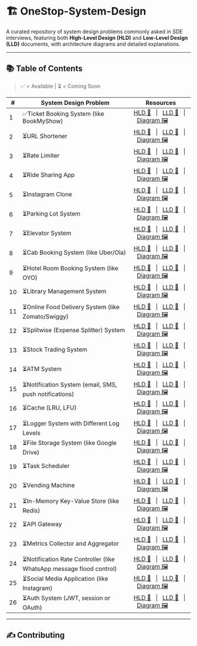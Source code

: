 # 🏗️ OneStop-System-Design

A curated repository of system design problems commonly asked in SDE interviews, featuring both **High-Level Design (HLD)** and **Low-Level Design (LLD)** documents, with architecture diagrams and detailed explanations.

---

## 📚 Table of Contents
> ✅ = Available | ⏳ = Coming Soon

| #  | System Design Problem           | Resources |
|----|----------------------------------|-----------|
| 1  | ✅Ticket Booking System (like BookMyShow)            | [HLD 📘](./01_Ticket_Booking_System/HLD.md) &nbsp; &#124; &nbsp; [LLD 📙](./01_Ticket_Booking_System/LLD.md) &nbsp; &#124; &nbsp; [Diagram 🖼️](./01_Ticket_Booking_System/diagram.png) |
| 2  | ⏳URL Shortener                    | [HLD 📘](./02_URL_Shortener/HLD.md) &nbsp; &#124; &nbsp; [LLD 📙](./02_URL_Shortener/LLD.md) &nbsp; &#124; &nbsp; [Diagram 🖼️](./02_URL_Shortener/diagram.png) |
| 3  | ⏳Rate Limiter                     | [HLD 📘](./03_Rate_Limiter/HLD.md) &nbsp; &#124; &nbsp; [LLD 📙](./03_Rate_Limiter/LLD.md) &nbsp; &#124; &nbsp; [Diagram 🖼️](./03_Rate_Limiter/diagram.png) |
| 4  | ⏳Ride Sharing App                 | [HLD 📘](./04_Ride_Sharing_App/HLD.md) &nbsp; &#124; &nbsp; [LLD 📙](./04_Ride_Sharing_App/LLD.md) &nbsp; &#124; &nbsp; [Diagram 🖼️](./04_Ride_Sharing_App/diagram.png) |
| 5  | ⏳Instagram Clone                  | [HLD 📘](./05_Instagram_Clone/HLD.md) &nbsp; &#124; &nbsp; [LLD 📙](./05_Instagram_Clone/LLD.md) &nbsp; &#124; &nbsp; [Diagram 🖼️](./05_Instagram_Clone/diagram.png) |
| 6  | ⏳Parking Lot System               | [HLD 📘](./06_Parking_Lot_System/HLD.md) &nbsp; &#124; &nbsp; [LLD 📙](./06_Parking_Lot_System/LLD.md) &nbsp; &#124; &nbsp; [Diagram 🖼️](./06_Parking_Lot_System/diagram.png) |
| 7  | ⏳Elevator System                  | [HLD 📘](./07_Elevator_System/HLD.md) &nbsp; &#124; &nbsp; [LLD 📙](./07_Elevator_System/LLD.md) &nbsp; &#124; &nbsp; [Diagram 🖼️](./07_Elevator_System/diagram.png) |
| 8  | ⏳Cab Booking System (like Uber/Ola) | [HLD 📘](./08_Cab_Booking_System/HLD.md) &nbsp; &#124; &nbsp; [LLD 📙](./08_Cab_Booking_System/LLD.md) &nbsp; &#124; &nbsp; [Diagram 🖼️](./08_Cab_Booking_System/diagram.png) |
| 9  | ⏳Hotel Room Booking System (like OYO) | [HLD 📘](./09_Hotel_Room_Booking_System/HLD.md) &nbsp; &#124; &nbsp; [LLD 📙](./09_Hotel_Room_Booking_System/LLD.md) &nbsp; &#124; &nbsp; [Diagram 🖼️](./09_Hotel_Room_Booking_System/diagram.png) |
| 10 | ⏳Library Management System        | [HLD 📘](./10_Library_Management_System/HLD.md) &nbsp; &#124; &nbsp; [LLD 📙](./10_Library_Management_System/LLD.md) &nbsp; &#124; &nbsp; [Diagram 🖼️](./10_Library_Management_System/diagram.png) |
| 11 | ⏳Online Food Delivery System (like Zomato/Swiggy) | [HLD 📘](./11_Online_Food_Delivery_System/HLD.md) &nbsp; &#124; &nbsp; [LLD 📙](./11_Online_Food_Delivery_System/LLD.md) &nbsp; &#124; &nbsp; [Diagram 🖼️](./11_Online_Food_Delivery_System/diagram.png) |
| 12 | ⏳Splitwise (Expense Splitter) System | [HLD 📘](./12_Splitwise_System/HLD.md) &nbsp; &#124; &nbsp; [LLD 📙](./12_Splitwise_System/LLD.md) &nbsp; &#124; &nbsp; [Diagram 🖼️](./12_Splitwise_System/diagram.png) |
| 13 | ⏳Stock Trading System             | [HLD 📘](./13_Stock_Trading_System/HLD.md) &nbsp; &#124; &nbsp; [LLD 📙](./13_Stock_Trading_System/LLD.md) &nbsp; &#124; &nbsp; [Diagram 🖼️](./13_Stock_Trading_System/diagram.png) |
| 14 | ⏳ATM System                       | [HLD 📘](./14_ATM_System/HLD.md) &nbsp; &#124; &nbsp; [LLD 📙](./14_ATM_System/LLD.md) &nbsp; &#124; &nbsp; [Diagram 🖼️](./14_ATM_System/diagram.png) |
| 15 | ⏳Notification System (email, SMS, push notifications) | [HLD 📘](./15_Notification_System/HLD.md) &nbsp; &#124; &nbsp; [LLD 📙](./15_Notification_System/LLD.md) &nbsp; &#124; &nbsp; [Diagram 🖼️](./15_Notification_System/diagram.png) |
| 16 | ⏳Cache (LRU, LFU)                 | [HLD 📘](./16_Cache/HLD.md) &nbsp; &#124; &nbsp; [LLD 📙](./16_Cache/LLD.md) &nbsp; &#124; &nbsp; [Diagram 🖼️](./16_Cache/diagram.png) |
| 17 | ⏳Logger System with Different Log Levels | [HLD 📘](./17_Logger_System/HLD.md) &nbsp; &#124; &nbsp; [LLD 📙](./17_Logger_System/LLD.md) &nbsp; &#124; &nbsp; [Diagram 🖼️](./17_Logger_System/diagram.png) |
| 18 | ⏳File Storage System (like Google Drive) | [HLD 📘](./18_File_Storage_System/HLD.md) &nbsp; &#124; &nbsp; [LLD 📙](./18_File_Storage_System/LLD.md) &nbsp; &#124; &nbsp; [Diagram 🖼️](./18_File_Storage_System/diagram.png) |
| 19 | ⏳Task Scheduler                   | [HLD 📘](./19_Task_Scheduler/HLD.md) &nbsp; &#124; &nbsp; [LLD 📙](./19_Task_Scheduler/LLD.md) &nbsp; &#124; &nbsp; [Diagram 🖼️](./19_Task_Scheduler/diagram.png) |
| 20 | ⏳Vending Machine                  | [HLD 📘](./20_Vending_Machine/HLD.md) &nbsp; &#124; &nbsp; [LLD 📙](./20_Vending_Machine/LLD.md) &nbsp; &#124; &nbsp; [Diagram 🖼️](./20_Vending_Machine/diagram.png) |
| 21 | ⏳In-Memory Key-Value Store (like Redis) | [HLD 📘](./21_In_Memory_Key_Value_Store/HLD.md) &nbsp; &#124; &nbsp; [LLD 📙](./21_In_Memory_Key_Value_Store/LLD.md) &nbsp; &#124; &nbsp; [Diagram 🖼️](./21_In_Memory_Key_Value_Store/diagram.png) |
| 22 | ⏳API Gateway                      | [HLD 📘](./22_API_Gateway/HLD.md) &nbsp; &#124; &nbsp; [LLD 📙](./22_API_Gateway/LLD.md) &nbsp; &#124; &nbsp; [Diagram 🖼️](./22_API_Gateway/diagram.png) |
| 23 | ⏳Metrics Collector and Aggregator | [HLD 📘](./23_Metrics_Collector/HLD.md) &nbsp; &#124; &nbsp; [LLD 📙](./23_Metrics_Collector/LLD.md) &nbsp; &#124; &nbsp; [Diagram 🖼️](./23_Metrics_Collector/diagram.png) |
| 24 | ⏳Notification Rate Controller (like WhatsApp message flood control) | [HLD 📘](./24_Notification_Rate_Controller/HLD.md) &nbsp; &#124; &nbsp; [LLD 📙](./24_Notification_Rate_Controller/LLD.md) &nbsp; &#124; &nbsp; [Diagram 🖼️](./24_Notification_Rate_Controller/diagram.png) |
| 25 | ⏳Social Media Application (like Instagram) | [HLD 📘](./25_Social_Media_Application/HLD.md) &nbsp; &#124; &nbsp; [LLD 📙](./25_Social_Media_Application/LLD.md) &nbsp; &#124; &nbsp; [Diagram 🖼️](./25_Social_Media_Application/diagram.png) |
| 26 | ⏳Auth System (JWT, session or OAuth) | [HLD 📘](./26_Auth_System/HLD.md) &nbsp; &#124; &nbsp; [LLD 📙](./26_Auth_System/LLD.md) &nbsp; &#124; &nbsp; [Diagram 🖼️](./26_Auth_System/diagram.png) |

---
## ✍️ Contributing